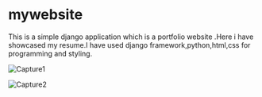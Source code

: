 # mywebsite

This is a simple django application which is a portfolio website .Here i have showcased my resume.I have used django framework,python,html,css for programming and styling.

![Capture1](https://user-images.githubusercontent.com/91446586/148380065-605a5f82-b355-4a3a-9688-48c8aee77d6e.PNG)

![Capture2](https://user-images.githubusercontent.com/91446586/148380073-aa42d97b-ef25-4f23-85f0-31dfaa08354d.PNG)
